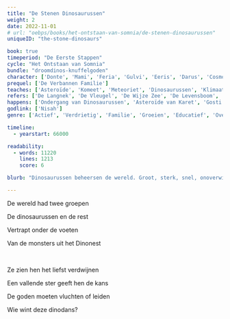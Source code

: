 ```yaml
---
title: "De Stenen Dinosaurussen"
weight: 2
date: 2022-11-01
# url: "oebps/books/het-ontstaan-van-somnia/de-stenen-dinosaurussen"
uniqueID: "the-stone-dinosaurs"

book: true
timeperiod: "De Eerste Stappen"
cycle: "Het Ontstaan van Somnia"
bundle: "droomdinos-knuffelgoden"
character: ['Donte', 'Mami', 'Feria', 'Gulvi', 'Eeris', 'Darus', 'Cosmo', 'Bella', 'Ardex', 'Rexes', 'Willi Kleinwolk', 'Nisah']
prequel: ['De Verbannen Familie']
teaches: ['Asteroïde', 'Komeet', 'Meteoriet', 'Dinosaurussen', 'Klimaatverandering', 'Evolutie', 'Vogels']
refers: ['De Langnek', 'De Vleugel', 'De Wijze Zee', 'De Levensboom', 'Het Dinonest', 'Mond van Din', 'Saurzee', 'Het Spookden', 'De Spookvogel', 'Het Groene Pad', 'Het Bruine Pad', 'Troonpad', 'Horizonreus', 'Donderwoud', "Dolfijnenpas", "Onmogelijke Muur van Darus", "Taxeies", "Zyme"]
happens: ['Ondergang van Dinosaurussen', 'Asteroïde van Karet', 'Gosti leert Klimmen', 'Derde IJstijd', 'Rampgrotten', "Donte's Regel", "Waarschuwing voor Donte", "Schuldgevoel van de Gosti"]
godlink: ['Nisah']
genre: ['Actief', 'Verdrietig', 'Familie', 'Groeien', 'Educatief', 'Overleven', 'Belangrijk', 'Goden', 'Geschiedenis']

timeline:
  - yearstart: 66000

readability:
  - words: 11220
    lines: 1213
    score: 6

blurb: "Dinosaurussen beheersen de wereld. Groot, sterk, snel, onoverwinnelijk. Dus als Donte waarschuwt voor een asteroïde die zal inslaan en zelfs de dinosaurussen zal vernietigen, luistert niemand naar hem ... "

---
```


De wereld had twee groepen

De dinosaurussen en de rest

Vertrapt onder de voeten

Van de monsters uit het Dinonest

&nbsp;

Ze zien hen het liefst verdwijnen

Een vallende ster geeft hen de kans

De goden moeten vluchten of leiden

Wie wint deze dinodans?

